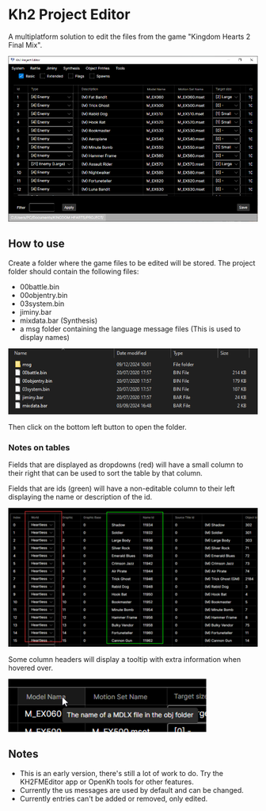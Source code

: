 # Kh2 Project Editor

A multiplatform solution to edit the files from the game "Kingdom Hearts 2 Final Mix".

<img src="ReadmeImages/SampleScreenshot.png" alt="drawing" width="700"/>

## How to use

Create a folder where the game files to be edited will be stored. The project folder should contain the following files:

* 00battle.bin
* 00objentry.bin
* 03system.bin
* jiminy.bar
* mixdata.bar (Synthesis)
* a msg folder containing the language message files (This is used to display names)

<img src="ReadmeImages/ProjectFolder.png" alt="drawing" width="700"/>

Then click on the bottom left button to open the folder.

### Notes on tables

Fields that are displayed as dropdowns (red) will have a small column to their right that can be used to sort the table by that column.

Fields that are ids (green) will have a non-editable column to their left displaying the name or description of the id.

<img src="ReadmeImages/SampleTable.png" alt="drawing" width="700"/>

Some column headers will display a tooltip with extra information when hovered over.

<img src="ReadmeImages/Tooltip.png" alt="drawing" width="400"/>

## Notes

* This is an early version, there's still a lot of work to do. Try the KH2FMEditor app or OpenKh tools for other features.
* Currently the us messages are used by default and can be changed.
* Currently entries can't be added or removed, only edited.
